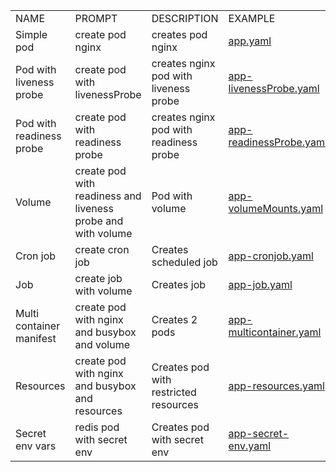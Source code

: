 <table>
<tbody>
<tr class="odd">
<td>NAME</td>
<td>PROMPT</td>
<td>DESCRIPTION</td>
<td>EXAMPLE</td>
</tr>

<tr class="even">
<td>Simple pod</td>
<td>create pod nginx</td>
<td>creates pod nginx</td>
<td><a href="yaml/app.yaml">app.yaml</a></td>
</tr>

<tr class="even">
<td>Pod with liveness probe</td>
<td>create pod with livenessProbe</td>
<td>creates nginx pod with liveness probe</td>
<td><a href="yaml/app-livenessProbe.yaml">app-livenessProbe.yaml</a></td>
</tr>

<tr class="even">
<td>Pod with readiness probe</td>
<td>create pod with readiness probe</td>
<td>creates nginx pod with readiness probe</td>
<td><a href="yaml/app-readinessProbe.yaml">app-readinessProbe.yaml</a></td>
</tr>

<tr class="even">
<td>Volume</td>
<td>create pod with readiness and liveness probe and with volume</td>
<td>Pod with volume</td>
<td><a href="yaml/app-volumeMounts.yaml">app-volumeMounts.yaml</a></td>
</tr>

<tr class="even">
<td>Cron job</td>
<td>create cron job</td>
<td>Creates scheduled job</td>
<td><a href="yaml/app-cronjob.yaml">app-cronjob.yaml</a></td>
</tr>

<tr class="even">
<td>Job</td>
<td>create job with volume</td>
<td>Creates job</td>
<td><a href="yaml/app-job.yaml">app-job.yaml</a></td>
</tr>

<tr class="even">
<td>Multi container manifest</td>
<td>create pod with nginx and busybox and volume</td>
<td>Creates 2 pods</td>
<td><a href="yaml/app-multicontainer.yaml">app-multicontainer.yaml</a></td>
</tr>

<tr class="even">
<td>Resources</td>
<td>create pod with nginx and busybox and resources</td>
<td>Creates pod with restricted resources</td>
<td><a href="yaml/app-resources.yaml">app-resources.yaml</a></td>
</tr>

<tr class="even">
<td>Secret env vars</td>
<td>redis pod with secret env</td>
<td>Creates pod with secret env</td>
<td><a href="yaml/app-secret-env.yaml">app-secret-env.yaml</a></td>
</tr>

</tbody>
</table>